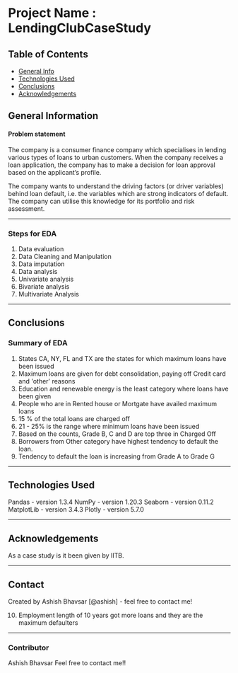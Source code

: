 # Project Name : LendingClubCaseStudy

## Table of Contents
* [General Info](#general-information)
* [Technologies Used](#technologies-used)
* [Conclusions](#conclusions)
* [Acknowledgements](#acknowledgements)



## General Information
#### Problem statement

The company is a consumer finance company which specialises in lending various types of loans to urban customers. When the company receives a loan application, the company has to make a decision for loan approval based on the applicant’s profile.

The company wants to understand the driving factors (or driver variables) behind loan default, i.e. the variables which are strong indicators of default. The company can utilise this knowledge for its portfolio and risk assessment.
<hr>

### Steps for EDA
1.  Data evaluation
2.  Data Cleaning and Manipulation
3.  Data imputation
4.  Data analysis
  1.  Univariate analysis
  2.  Bivariate analysis
  3.  Multivariate Analysis
<hr>


## Conclusions
### Summary of EDA
1.  States CA, NY, FL and TX are the states for which maximum loans have been issued
2.  Maximum loans are given for debt consolidation, paying off Credit card and 'other' reasons
3.  Education and renewable energy is the least category where loans have been given
4.  People who are in Rented house or Mortgate have availed maximum loans
5.  15 % of the total loans are charged off
6.  21 - 25% is the range where minimum loans have been issued
7.  Based on the counts, Grade B, C and D are top three in Charged Off
8.  Borrowers from Other category have highest tendency to default the loan.
9.  Tendency to default the loan is increasing from Grade A to Grade G
<hr>

## Technologies Used
Pandas - version 1.3.4
NumPy - version 1.20.3
Seaborn - version 0.11.2
MatplotLib - version 3.4.3
Plotly - version 5.7.0
<hr>

## Acknowledgements
As a case study is it been given by IITB.
<hr>

## Contact
Created by Ashish Bhavsar [@ashish] - feel free to contact me!




10.  Employment length of 10 years got more loans and they are the maximum defaulters
<hr>

### Contributor
Ashish Bhavsar 
Feel free to contact me!!
